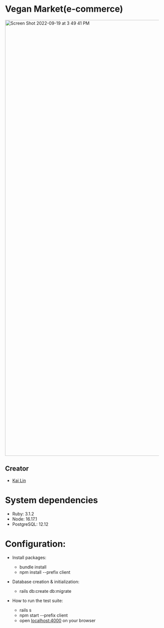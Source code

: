 
# Vegan Market(e-commerce)
<img width="1426" alt="Screen Shot 2022-09-19 at 3 49 41 PM" src="https://user-images.githubusercontent.com/103536761/224436503-0294324b-077a-4269-9e60-14762edba2fc.png">

## Creator

- [Kai Lin](https://github.com/Kailin168)


# System dependencies

- Ruby: 3.1.2
- Node: 16.17.1
- PostgreSQL: 12.12

# Configuration:

- Install packages:

  - bundle install
  - npm install --prefix client

- Database creation & initialization:

  - rails db:create db:migrate

- How to run the test suite:
  - rails s
  - npm start --prefix client
  - open [localhost:4000](http://localhost:4000/) on your browser
